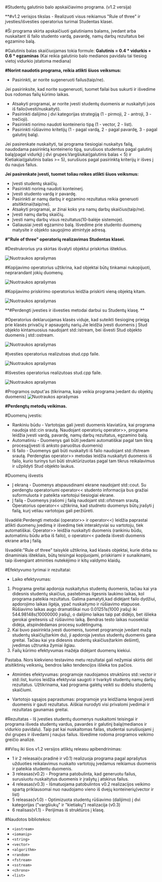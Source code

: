 
#Studentų galutinio balo apskaičiavimo programa. (v1.2 versija) 

**#v1.2 verisjos tikslas -  Realizuoti visus reikiamus "Rule of three" ir įvesties/išvesties operatorius turimai Studentas klasei.

#Ši programa skirta apskaičiuoti galutiniams balams, įvedant arba nuskaitant iš failo studento vardą, pavardę, namų darbų rezultatus bei egzamino balą.

#Galutinis balas skaičiuojamas tokia formule: **Galutinis = 0.4 * vidurkis + 0.6 * egzaminas** (Kai reikia galutinio balo medianos pavidalu tai tiesiog vietoj vidurkio įstatoma mediana)

**#Norint naudotis programa, reikia atlikti šiuos veiksmus:**
- Pasirinkti, ar norite sugeneruoti failus(taip/ne).

Jei pasirinksite, kad norite sugeneruoti, tuomet failai bus sukurti ir išvedime bus rodomas failų kūrimo laikas.
  
- Atsakyti programai, ar norite įvesti studentų duomenis ar nuskaityti juos iš failo(ivesti/nuskaityti).
- Pasirinkti dalijimo į dvi kategorijas strategiją (1 - pirmoji, 2 - antroji, 3 - trečioji).
- Pasirinkti norimo naudoti konteinerio tipą (1 - vector, 2 - list).
- Pasirinkti rūšiavimo kritetijų (1 - pagal vardą, 2 - pagal pavardę, 3 - pagal galutinį balą).
  
Jei pasirenkate nuskaityti, tai programa tiesiogiai nuskaitys failą, naudodama pasirinktą konteinerio tipą, surušiuos studentus pagal galutinį balą(pagal vidurkį) į dvi grupes:Vargšiukai(galutinis balas < 5) ir Kietiakiai(galutinis balas >= 5), surušiuos pagal pasirinktą kriterijų ir išves į du naujus failus. 
  
  **Jei pasirenkate įvesti, tuomet toliau reikes atlikti šiuos veiksmus:**
- Įvesti studentų skaičių.
- Pasirinkti norimą naudoti konteinerį.
- Įvesti studento vardą ir pavardę.
- Pasirinkti ar namų darbų ir egzamino rezultatus reikia generuoti atsitiktinai(taip/ne).
- Atsakyti programai, ar žinai koks yra namų darbų skaičius(taip/ne).
- Įvesti namų darbų skaičių.
- Įvesti namų darbų visus rezultatus(10-balėje sistemoje).
- Galiausiai įvesti egzamino balą.
Išvedime prie studento duomenų matysite ir objekto saugojimo atmintyje adresą.

**#"Rule of three" operatorių realizavimas Studentas klasei.**

#Destrukrorius yra skirtas išvalyti objektui priskirtus išteklius.

![Nuotraukos aprašymas](destruktorius.PNG)

#Kopijavimo operatorius užtikrina, kad objektai būtų tinkamai nukopijuoti, neprarandant jokių duomenų.

![Nuotraukos aprašymas](kopijavimokonstruktorius.PNG)

#Kopijavimo priskirimo operatorius leidžia priskirti vieną objektą kitam.

![Nuotraukos aprašymas](priskyrimooperatorius.PNG)


**#Perdengti įvesties ir išvesties metodai darbui su Studentų klasę. **

#Operatorius deklaruojamas klasės viduje, kad suteikti tiesioginę prieigą prie klasės privačių ir apsaugotų narių.Jie leidžia įvesti duomenis į Stud objekto kintamuosius naudojant std::istream, bei išvesti Stud objekto duomenis į std::ostream.

![Nuotraukos aprašymas](studĮvestIšves.PNG)

#Įvesties operatorius realizutoas stud.cpp faile.

![Nuotraukos aprašymas](ivestiesoperatorius(pradzia).PNG)

#Išvesties operatorius realizutoas stud.cpp faile.

![Nuotraukos aprašymas](isvestiesoperatorius.PNG)


#Programos output'as (tikrinama, kaip veikia programa įvedant du objektų duomenis)
![Nuotraukos aprašymas](ouput'as.PNG)


**#Perdengtų metodų veikimas.**

#Duomenų įvestis: 
- Rankiniu būdu - Vartotojas gali įvesti duomenis klaviatūra, kai programa naudoja std::cin srautą. Naudojant operatorių operator>>, programa leidžia įvesti vardą, pavardę, namų darbų rezultatus, egzamino balą.
- Automatiniu - Duomenys gali būti įvedami automatiškai pagal tam tikrą procesą(įvesti iš anksto paruoštus duomenis)
- Iš failo - Duomenys gali būti nuskaityti iš failo naudojant std::ifstream srautą. Perdengtas  operator>> metodas leidžia nuskaityti duomenis iš failo, kurio turinys turi būti struktūrizuotas pagal tam tikrus reikalavimus ir užpildyti Stud objekto laukus.

#Duomenų išvestis 
- Į ekraną - Duomenys atspausdinami ekrane naudojant std::cout. Su perdengtu operatoriumi operator<< studento informacija bus gražiai suformuluota ir pateikta vartotojui tiesiogiai ekrane.
- Į failą - Duomenys įrašomi į failą naudojant std::ofstream srautą. Operatorius operator<< užtikrina, kad studneto duomenys būtų įrašyti į failą, kurį vėliau vartotojas gali peržiūrėti.


Išvadėlė:Perdengti metodai (operator>> ir operator<<) leidžia paprastai atlikti duomenų įvedimą ir išvedimą tiek interaktyviai su vartotoju, tiek automatiškai.
Operator>> leidžia nuskaityti duomenis (rankiniu būdu, automatiniu būdu arba iš failo), o operator<< padeda išvesti duomenis ekrane arba į failą.

Išvadėlė:"Rule of three" taisyklė užtikrina, kad klasės objektai, kurie dirba su dinaminiais ištekliais, būtų teisingai kopijuojami, priskiriami ir sunaikinami, taip išvengiant atminties nutekėjimo ir kitų valdymo klaidų.


#Efektyvumo tyrimai ir rezultatai: 
- Laiko efektyvumas:
1. Programa greitai apdoroja nuskaitytus studentų duomenis, tačiau kai yra didesnis studentų skaičius, pastebimas ilgesnis laukimo laikas, kol programa pateikia rezultatus. Galima pamatyti,kad didėjant failo dydžiui, apdorojimo laikas ilgėja, ypač nuskaitymo ir rūšiavimo etapuose. Rūšiavimo laikas augo dramatiškai nuo 0.01251s(1000 įrašų) iki 544.98148s(10000000 įrašų), o dalijimo laikas taip pat didėjo, bet išlieka gerokai greitesnis už rūšiavimo laiką. Bendras testo laikas nuosekliai didėja, atspindėdamas procesų sudėtingumą.
2. Kai buvo pasirinkta įvesti duomenis, tuomet programoje įvedant mažą studentų skaičių(tarkim du), ji apdoroja įvestus studentų duomenis gana greitai. Tačiau kai yra didesnis studentų skaičius(tarkim dešimt), įvedimas užtrunka žymiai ilgiau.
3. Failų kūrimo efektyvumas mažėja didėjant duomenų kiekiui.

Pastaba. Nors kiekvieno testavimo metu rezultatai gali nežymiai skirtis dėl atsitiktinių veiksnių, bendros laiko tendencijos išlieka tos pačios.

- Atminties efektyvumas: programoje naudojamos struktūros std::vector ir std::list, kurios leidžia efektyviai saugoti ir tvarkyti studentų namų darbų rezultatus. Užtikrinama, kad programa galėtų veikti su dideliu studentų skaičiumi.
  
- Vartotojo sąsajos paprastumas: programoje yra leidžiama lengvai įvesti duomenis ir gauti rezultatus. Aiškiai nurodyti visi privalomi įvedimai ir rezultatas gaunamas greitai.

#Rezultatas - Iš įvesties studentų duomenys nuskaitomi teisingai ir programa išveda studentų vardus, pavardes ir galutinį balą(medianos ir vidurkio pavidalu). Taip pat kai nuskaitomas failas, studentai surušiuojami į dvi grupes ir išvedami į naujus failus. Išvedime rodoma programos veikimo greičio analizė. 



##Visų iki šios v1.2 versijos atliktų releasu apibendrinimas:
- 1 ir 2 releasai(v.pradinė ir v0.1) realizuoja programa pagal aprašytus užduoties reikalavimus nuskaito vartotojų įvedamus reikiamus duomenis ir pateikia studentu duomenis.
- 3 releasas(v0.2) - Programa patobulinta, kad generuotu failus, surusiuotu nuskaitytus duomenis ir įrašytų į atskirus failus.
- 4 releasas(v0.3) -  Išmatuojama patobulintos v0.2 realizacijos veikimo spartą priklausomai nuo naudojamo vieno iš dvejų konteinerių(vector ir list)
- 5 releasas(v1.0) - Optimizuota studentų rūšiavimo (dalijimo) į dvi kategorijas ("vargšiukų" ir "kietiakų") realizacija (v0.3)
- 6 realisas(v1.1) - Perijimas iš struktūros į klasę.

#Naudotos bibliotekos:
- `<iostream>`
- `<iomanip>`
- `<string>`
- `<vector>`
- `<algorithm>`
- `<random>`
- `<fstream>`
- `<sstream>`
- `<chrono>`
- `<list>`

